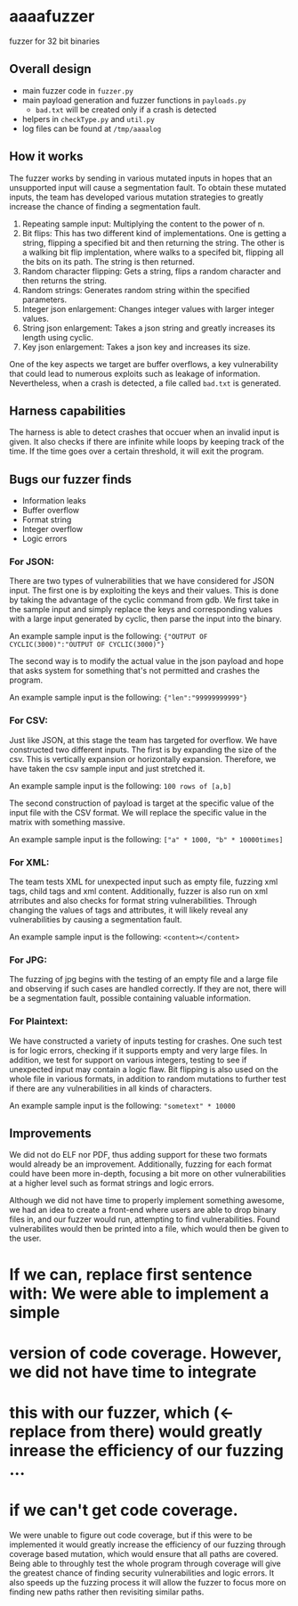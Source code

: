 # aaaafuzzer
fuzzer for 32 bit binaries 

## Overall design

- main fuzzer code in `fuzzer.py`
- main payload generation and fuzzer functions in `payloads.py`
    - `bad.txt` will be created only if a crash is detected
- helpers in `checkType.py` and `util.py`
- log files can be found at `/tmp/aaaalog`

## How it works 

The fuzzer works by sending in various mutated inputs in hopes that an 
unsupported input will cause a segmentation fault. To obtain these
mutated inputs, the team has developed various mutation strategies to
greatly increase the chance of finding a segmentation fault. 
1. Repeating sample input: Multiplying the content to the power of n.
2. Bit flips: This has two different kind of implementations. One is 
getting a string, flipping a specified bit and then returning the string.
The other is a walking bit flip implentation, where walks to a specifed
bit, flipping all the bits on its path. The string is then returned.
3. Random character flipping: Gets a string, flips a random character
and then returns the string.
4. Random strings: Generates random string within the specified parameters.
5. Integer json enlargement: Changes integer values with larger integer values.
6. String json enlargement: Takes a json string and greatly increases its length using cyclic.
7. Key json enlargement: Takes a json key and increases its size. 

One of the key aspects we target are buffer overflows, a key vulnerability that 
could lead to numerous exploits such as leakage of information. Nevertheless,
when a crash is detected, a file called `bad.txt` is generated. 

## Harness capabilities
The harness is able to detect crashes that occuer when an invalid input is given.
It also checks if there are infinite while loops by keeping track of the time. 
If the time goes over a certain threshold, it will exit the program. 

## Bugs our fuzzer finds
- Information leaks
- Buffer overflow
- Format string
- Integer overflow
- Logic errors

### For JSON:
There are two types of vulnerabilities that we have considered for JSON input.
The first one is by exploiting the keys and their values. This is done by taking
the advantage of the cyclic command from gdb. We first take in the sample input
and simply replace the keys and corresponding values with a large input generated
by cyclic, then parse the input into the binary.

An example sample input is the following:
`{"OUTPUT OF CYCLIC(3000)":"OUTPUT OF CYCLIC(3000)"}`

The second way is to modify the actual value in the json payload and hope that 
asks system for something that's not permitted and crashes the program.

An example sample input is the following:
`{"len":"99999999999"}`

### For CSV:
Just like JSON, at this stage the team has targeted for overflow. We have constructed
two different inputs.
The first is by expanding the size of the csv. This is vertically expansion or
horizontally expansion. Therefore, we have taken the csv sample input and just
stretched it.

An example sample input is the following:
`100 rows of [a,b]`

The second construction of payload is target at the specific value of the input file
with the CSV format. We will replace the specific value in the matrix with something
massive. 

An example sample input is the following:
`["a" * 1000, "b" * 10000times]`

### For XML:
The team tests XML for unexpected input such as empty file, fuzzing xml tags, 
child tags and xml content. Additionally, fuzzer is also run on xml atrributes and
also checks for format string vulnerabilities. Through changing the values of tags
and attributes, it will likely reveal any vulnerabilities by causing a segmentation
fault. 

An example sample input is the following:
`<content></content>`

### For JPG:
The fuzzing of jpg begins with the testing of an empty file and a large file and
observing if such cases are handled correctly. If they are not, there will be a 
segmentation fault, possible containing valuable information. 

### For Plaintext:
We have constructed a variety of inputs testing for crashes. One such test is for 
logic errors, checking if it supports empty and very large files. In addition, 
we test for support on various integers, testing to see if unexpected input may
contain a logic flaw. Bit flipping is also used on the whole file in various 
formats, in addition to random mutations to further test if there are any
vulnerabilities in all kinds of characters.

An example sample input is the following:
`"sometext" * 10000`

## Improvements
We did not do ELF nor PDF, thus adding support for these two formats would 
already be an improvement. Additionally, fuzzing for each format could have
been more in-depth, focusing a bit more on other vulnerabilities at a higher
level such as format strings and logic errors. 

Although we did not have time to properly implement something awesome, we had
an idea to create a front-end where users are able to drop binary files in, 
and our fuzzer would run, attempting to find vulnerabilities. Found vulnerabilites
would then be printed into a file, which would then be given to the user. 

# If we can, replace first sentence with: We were able to implement a simple
# version of code coverage. However, we did not have time to integrate 
# this with our fuzzer, which (<- replace from there) would greatly inrease the efficiency of our fuzzing ...
# if we can't get code coverage.
We were unable to figure out code coverage, but if this were to be 
implemented it would greatly increase the efficiency of our fuzzing through
coverage based mutation, which would ensure that all paths are covered. 
Being able to throughly test the whole program through coverage will give
the greatest chance of finding security vulnerabilities and logic errors. 
It also speeds up the fuzzing process it will allow the fuzzer to focus more
on finding new paths rather then revisiting similar paths. 

